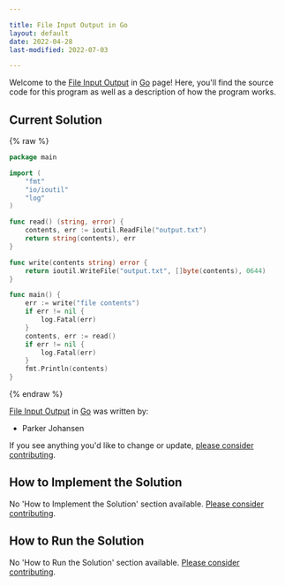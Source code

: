 ```yaml
---

title: File Input Output in Go
layout: default
date: 2022-04-28
last-modified: 2022-07-03

---
```


Welcome to the [File Input Output](https://sampleprograms.io/projects/file-input-output) in [Go](https://sampleprograms.io/languages/go) page! Here, you'll find the source code for this program as well as a description of how the program works.

## Current Solution

{% raw %}

```go
package main

import (
	"fmt"
	"io/ioutil"
	"log"
)

func read() (string, error) {
	contents, err := ioutil.ReadFile("output.txt")
	return string(contents), err
}

func write(contents string) error {
	return ioutil.WriteFile("output.txt", []byte(contents), 0644)
}

func main() {
	err := write("file contents")
	if err != nil {
		log.Fatal(err)
	}
	contents, err := read()
	if err != nil {
		log.Fatal(err)
	}
	fmt.Println(contents)
}
```

{% endraw %}

[File Input Output](https://sampleprograms.io/projects/file-input-output) in [Go](https://sampleprograms.io/languages/go) was written by:

- Parker Johansen

If you see anything you'd like to change or update, [please consider contributing](https://github.com/TheRenegadeCoder/sample-programs).

## How to Implement the Solution

No 'How to Implement the Solution' section available. [Please consider contributing](https://github.com/TheRenegadeCoder/sample-programs-website).

## How to Run the Solution

No 'How to Run the Solution' section available. [Please consider contributing](https://github.com/TheRenegadeCoder/sample-programs-website).